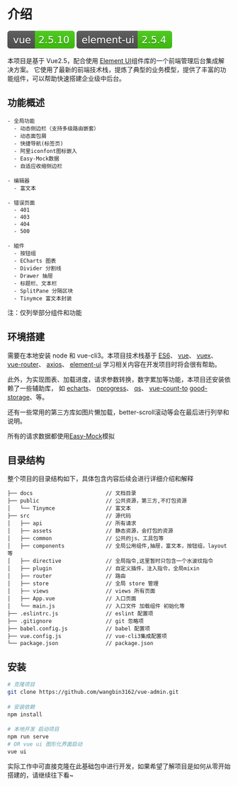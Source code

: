 # 介绍

[![An image](./img/vue-2.5.10-brightgreen.svg)](https://github.com/vuejs/vue)
[![An image](./img/element--ui-2.5.4-brightgreen.svg)](http://element-cn.eleme.io/#/zh-CN/component/installation)

本项目是基于 Vue2.5，配合使用 [Element UI](http://element-cn.eleme.io/#/zh-CN/component/installation)组件库的一个前端管理后台集成解决方案。
它使用了最新的前端技术栈，提炼了典型的业务模型，提供了丰富的功能组件，可以帮助快速搭建企业级中后台。

## 功能概述

    - 全局功能
      - 动态侧边栏（支持多级路由嵌套）
      - 动态面包屑
      - 快捷导航(标签页)
      - 阿里iconfont图标嵌入
      - Easy-Mock数据
      - 自适应收缩侧边栏
    
    - 编辑器
      - 富文本
    
    - 错误页面
      - 401
      - 403
      - 404
      - 500
    
    - 組件
      - 按钮组
      - ECharts 图表
      - Divider 分割线
      - Drawer 抽屉
      - 标题栏、文本栏
      - SplitPane 分隔区块
      - Tinymce 富文本封装
      
 注：仅列举部分组件和功能
      
## 环境搭建

需要在本地安装 node 和 vue-cli3。本项目技术栈基于
[ES6](http://es6.ruanyifeng.com/)、
[vue](https://cn.vuejs.org/index.html)、
[vuex](https://vuex.vuejs.org/zh/guide/)、
[vue-router](https://router.vuejs.org/zh/)、
[axios](https://github.com/axios/axios)、
[element-ui](https://github.com/ElemeFE/element)
学习相关内容在开发项目时将会很有帮助。

此外，为实现图表、加载进度，请求参数转换，数字累加等功能，本项目还安装依赖了一些辅助库， 如
[echarts](https://echarts.baidu.com/index.html)、
[nprogress](https://www.npmjs.com/package/nprogress)、
[qs](https://www.npmjs.com/package/qs)、
[vue-count-to](https://www.npmjs.com/package/vue-count-to)
[good-storage](https://www.npmjs.com/package/good-storage)、等。

还有一些常用的第三方库如图片懒加载，better-scroll滚动等会在最后进行列举和说明。

所有的请求数据都使用[Easy-Mock](https://easy-mock.com/)模拟

## 目录结构

整个项目的目录结构如下，具体包含内容后续会进行详细介绍和解释

    ├── docs                       // 文档目录
    ├── public                     // 公共资源，第三方,不打包资源
    │   └── Tinymce                // 富文本
    ├── src                        // 源代码
    │   ├── api                    // 所有请求
    │   ├── assets                 // 静态资源，会打包的资源
    │   ├── common                 // 公共的js、工具包等
    │   ├── components             // 全局公用组件,抽屉，富文本，按钮组，layout等
    │   ├── directive              // 全局指令,这里暂时只包含一个水波纹指令
    │   ├── plugin                 // 自定义插件，注入指令，全局mixin
    │   ├── router                 // 路由
    │   ├── store                  // 全局 store 管理
    │   ├── views                  // views 所有页面
    │   ├── App.vue                // 入口页面
    │   └── main.js                // 入口文件 加载组件 初始化等
    ├── .eslintrc.js               // eslint 配置项
    ├── .gitignore                 // git 忽略项
    ├── babel.config.js            // babel 配置项
    ├── vue.config.js              // vue-cli3集成配置项
    └── package.json               // package.json
    
## 安装

```bash
# 克隆项目
git clone https://github.com/wangbin3162/vue-admin.git

# 安装依赖
npm install

# 本地开发 启动项目
npm run serve
# OR vue ui 图形化界面启动
vue ui
```

实际工作中可直接克隆在此基础包中进行开发，如果希望了解项目是如何从零开始搭建的，请继续往下看~
